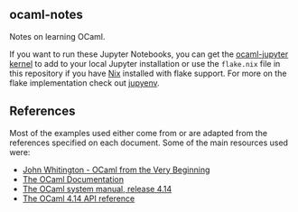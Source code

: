 ## ocaml-notes

Notes on learning OCaml.

If you want to run these Jupyter Notebooks, you can get the [ocaml-jupyter kernel](https://github.com/akabe/ocaml-jupyter) to add to your local Jupyter installation or use the `flake.nix` file in this repository if you have [Nix](https://nixos.org/) installed with flake support. For more on the flake implementation check out [jupyenv](https://github.com/tweag/jupyenv).

## References

Most of the examples used either come from or are adapted from the references specified on each document. Some of the main resources used were:

- [John Whitington - OCaml from the Very Beginning](https://johnwhitington.net/ocamlfromtheverybeginning/)
- [The OCaml Documentation](https://ocaml.org/docs/)
- [The OCaml system manual, release 4.14](https://v2.ocaml.org/releases/4.14/htmlman/index.html)
- [The OCaml 4.14 API reference](https://v2.ocaml.org/releases/4.14/api/index.html)
